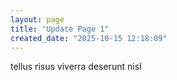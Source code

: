 ```yaml
---
layout: page
title: "Update Page 1"
created_date: "2025-10-15 12:18:09"
---
```


tellus risus viverra deserunt nisl 
